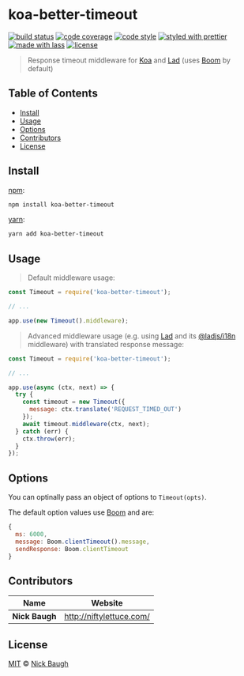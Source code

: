 # koa-better-timeout

[![build status](https://img.shields.io/travis/ladjs/koa-better-timeout.svg)](https://travis-ci.org/ladjs/koa-better-timeout)
[![code coverage](https://img.shields.io/codecov/c/github/ladjs/koa-better-timeout.svg)](https://codecov.io/gh/ladjs/koa-better-timeout)
[![code style](https://img.shields.io/badge/code_style-XO-5ed9c7.svg)](https://github.com/sindresorhus/xo)
[![styled with prettier](https://img.shields.io/badge/styled_with-prettier-ff69b4.svg)](https://github.com/prettier/prettier)
[![made with lass](https://img.shields.io/badge/made_with-lass-95CC28.svg)](https://lass.js.org)
[![license](https://img.shields.io/github/license/ladjs/koa-better-timeout.svg)](<>)

> Response timeout middleware for [Koa][] and [Lad][] (uses [Boom][] by default)


## Table of Contents

* [Install](#install)
* [Usage](#usage)
* [Options](#options)
* [Contributors](#contributors)
* [License](#license)


## Install

[npm][]:

```sh
npm install koa-better-timeout
```

[yarn][]:

```sh
yarn add koa-better-timeout
```


## Usage

> Default middleware usage:

```js
const Timeout = require('koa-better-timeout');

// ...

app.use(new Timeout().middleware);
```

> Advanced middleware usage (e.g. using [Lad][] and its [@ladjs/i18n][ladjs-i18n] middleware) with translated response message:

```js
const Timeout = require('koa-better-timeout');

// ...

app.use(async (ctx, next) => {
  try {
    const timeout = new Timeout({
      message: ctx.translate('REQUEST_TIMED_OUT')
    });
    await timeout.middleware(ctx, next);
  } catch (err) {
    ctx.throw(err);
  }
});
```


## Options

You can optinally pass an object of options to `Timeout(opts)`.

The default option values use [Boom][] and are:

```js
{
  ms: 6000,
  message: Boom.clientTimeout().message,
  sendResponse: Boom.clientTimeout
}
```


## Contributors

| Name           | Website                    |
| -------------- | -------------------------- |
| **Nick Baugh** | <http://niftylettuce.com/> |


## License

[MIT](LICENSE) © [Nick Baugh](http://niftylettuce.com/)


## 

[npm]: https://www.npmjs.com/

[yarn]: https://yarnpkg.com/

[lad]: https://lad.js.org

[boom]: https://github.com/hapijs/boom

[ladjs-i18n]: https://github.com/ladjs/i18n

[koa]: http://koajs.com/
